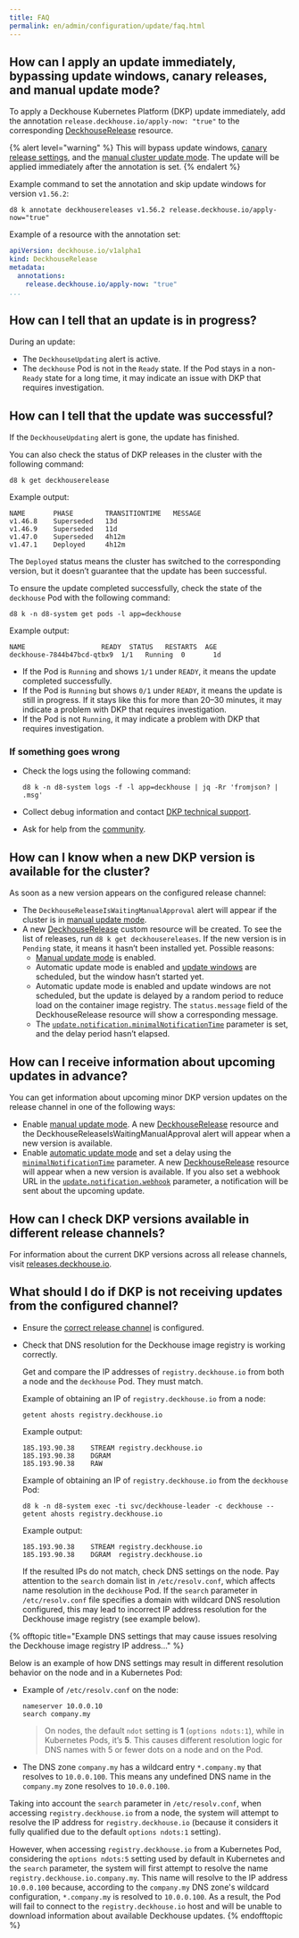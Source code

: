 ```yaml
---
title: FAQ
permalink: en/admin/configuration/update/faq.html
---
```


## How can I apply an update immediately, bypassing update windows, canary releases, and manual update mode?

To apply a Deckhouse Kubernetes Platform (DKP) update immediately,
add the annotation `release.deckhouse.io/apply-now: "true"` to the corresponding [DeckhouseRelease](/reference/api/cr.html#deckhouserelease) resource.

{% alert level="warning" %}
This will bypass update windows, [canary release settings](../../../user/network/canary-deployment.html), and the [manual cluster update mode](configuration.html#manual-update-approval).
The update will be applied immediately after the annotation is set.
{% endalert %}

Example command to set the annotation and skip update windows for version `v1.56.2`:

```shell
d8 k annotate deckhousereleases v1.56.2 release.deckhouse.io/apply-now="true"
```

Example of a resource with the annotation set:

```yaml
apiVersion: deckhouse.io/v1alpha1
kind: DeckhouseRelease
metadata:
  annotations:
    release.deckhouse.io/apply-now: "true"
...
```

## How can I tell that an update is in progress?

During an update:

- The `DeckhouseUpdating` alert is active.
- The `deckhouse` Pod is not in the `Ready` state.
  If the Pod stays in a non-`Ready` state for a long time, it may indicate an issue with DKP that requires investigation.

## How can I tell that the update was successful?

If the `DeckhouseUpdating` alert is gone, the update has finished.

You can also check the status of DKP releases in the cluster with the following command:

```shell
d8 k get deckhouserelease
```

Example output:

```console
NAME       PHASE        TRANSITIONTIME   MESSAGE
v1.46.8    Superseded   13d
v1.46.9    Superseded   11d
v1.47.0    Superseded   4h12m
v1.47.1    Deployed     4h12m
```

The `Deployed` status means the cluster has switched to the corresponding version,
but it doesn’t guarantee that the update has been successful.

To ensure the update completed successfully, check the state of the `deckhouse` Pod with the following command:

```shell
d8 k -n d8-system get pods -l app=deckhouse
```

Example output:

```console
NAME                   READY  STATUS   RESTARTS  AGE
deckhouse-7844b47bcd-qtbx9  1/1   Running  0       1d
```

- If the Pod is `Running` and shows `1/1` under `READY`, it means the update completed successfully.
- If the Pod is `Running` but shows `0/1` under `READY`, it means the update is still in progress.
  If it stays like this for more than 20–30 minutes, it may indicate a problem with DKP that requires investigation.
- If the Pod is not `Running`, it may indicate a problem with DKP that requires investigation.

### If something goes wrong

- Check the logs using the following command:

  ```shell
  d8 k -n d8-system logs -f -l app=deckhouse | jq -Rr 'fromjson? | .msg'
  ```

- Collect debug information and contact [DKP technical support](https://deckhouse.ru/tech-support/).
- Ask for help from the [community](https://deckhouse.io/community/).

## How can I know when a new DKP version is available for the cluster?

As soon as a new version appears on the configured release channel:

- The `DeckhouseReleaseIsWaitingManualApproval` alert will appear if the cluster is in [manual update mode](configuration.html#manual-update-approval).
- A new [DeckhouseRelease](/reference/api/cr.html#deckhouserelease) custom resource will be created.
  To see the list of releases, run `d8 k get deckhousereleases`.
  If the new version is in `Pending` state, it means it hasn’t been installed yet. Possible reasons:
  - [Manual update mode](configuration.html#manual-update-approval) is enabled.
  - Automatic update mode is enabled and [update windows](configuration.html#update-windows) are scheduled, but the window hasn’t started yet.
  - Automatic update mode is enabled and update windows are not scheduled,
    but the update is delayed by a random period to reduce load on the container image registry.
    The `status.message` field of the DeckhouseRelease resource will show a corresponding message.
  - The [`update.notification.minimalNotificationTime`](/modules/deckhouse/configuration.html#parameters-update-notification-minimalnotificationtime) parameter is set, and the delay period hasn’t elapsed.

## How can I receive information about upcoming updates in advance?

You can get information about upcoming minor DKP version updates on the release channel in one of the following ways:

- Enable [manual update mode](configuration.html#manual-update-approval).
  A new [DeckhouseRelease](/reference/api/cr.html#deckhouserelease) resource and the DeckhouseReleaseIsWaitingManualApproval alert will appear when a new version is available.
- Enable [automatic update mode](configuration.html#automatic-update-mode) and set a delay using the [`minimalNotificationTime`](/modules/deckhouse/configuration.html#parameters-update-notification-minimalnotificationtime) parameter.
  A new [DeckhouseRelease](/reference/api/cr.html#deckhouserelease) resource will appear when a new version is available.
  If you also set a webhook URL in the [`update.notification.webhook`](/modules/deckhouse/configuration.html#parameters-update-notification-webhook) parameter,
  a notification will be sent about the upcoming update.

## How can I check DKP versions available in different release channels?

For information about the current DKP versions across all release channels, visit [releases.deckhouse.io](https://releases.deckhouse.io).

## What should I do if DKP is not receiving updates from the configured channel?

- Ensure the [correct release channel](./architecture/updating.html#release-channels) is configured.
- Check that DNS resolution for the Deckhouse image registry is working correctly.
  
  Get and compare the IP addresses of `registry.deckhouse.io` from both a node and the `deckhouse` Pod.
  They must match.

  Example of obtaining an IP of `registry.deckhouse.io` from a node:

  ```shell
  getent ahosts registry.deckhouse.io
  ```

  Example output:

  ```console
  185.193.90.38    STREAM registry.deckhouse.io
  185.193.90.38    DGRAM
  185.193.90.38    RAW
  ```

  Example of obtaining an IP of `registry.deckhouse.io` from the `deckhouse` Pod:

  ```shell
  d8 k -n d8-system exec -ti svc/deckhouse-leader -c deckhouse -- getent ahosts registry.deckhouse.io
  ```

  Example output:

  ```console
  185.193.90.38    STREAM registry.deckhouse.io
  185.193.90.38    DGRAM  registry.deckhouse.io
  ```

  If the resulted IPs do not match, check DNS settings on the node.
  Pay attention to the `search` domain list in `/etc/resolv.conf`, which affects name resolution in the `deckhouse` Pod.
  If the `search` parameter in `/etc/resolv.conf` file specifies a domain with wildcard DNS resolution configured,
  this may lead to incorrect IP address resolution for the Deckhouse image registry (see example below).

{% offtopic title="Example DNS settings that may cause issues resolving the Deckhouse image registry IP address…" %}

Below is an example of how DNS settings may result in different resolution behavior on the node and in a Kubernetes Pod:

- Example of `/etc/resolv.conf` on the node:

  ```text
  nameserver 10.0.0.10
  search company.my
  ```

  > On nodes, the default `ndot` setting is **1** (`options ndots:1`), while in Kubernetes Pods, it’s **5**.
  > This causes different resolution logic for DNS names with 5 or fewer dots on a node and on the Pod.

- The DNS zone `company.my` has a wildcard entry `*.company.my` that resolves to `10.0.0.100`.
  This means any undefined DNS name in the `company.my` zone resolves to `10.0.0.100`.

Taking into account the `search` parameter in `/etc/resolv.conf`, when accessing `registry.deckhouse.io` from a node,
the system will attempt to resolve the IP address for `registry.deckhouse.io`
(because it considers it fully qualified due to the default `options ndots:1` setting).

However, when accessing `registry.deckhouse.io` from a Kubernetes Pod,
considering the `options ndots:5` setting used by default in Kubernetes and the `search` parameter,
the system will first attempt to resolve the name `registry.deckhouse.io.company.my`.
This name will resolve to the IP address `10.0.0.100` because,
according to the `company.my` DNS zone's wildcard configuration,
`*.company.my` is resolved to `10.0.0.100`.
As a result, the Pod will fail to connect to the `registry.deckhouse.io` host and will be unable to download information about available Deckhouse updates.
{% endofftopic %}
